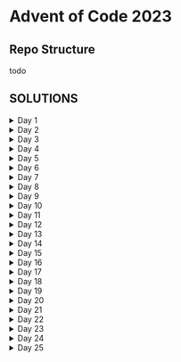 # Advent of Code 2023

## Repo Structure
  todo

## SOLUTIONS
<details>
<summary>Day 1</summary>
</details>
<details>
<summary>Day 2</summary>
</details>
<details>
<summary>Day 3</summary>
</details>
<details>
<summary>Day 4</summary>
</details>
<details>
<summary>Day 5</summary>
</details>
<details>
<summary>Day 6</summary>
</details>
<details>
<summary>Day 7</summary>
</details>
<details>
<summary>Day 8</summary>
</details>
<details>
<summary>Day 9</summary>
</details>
<details>
<summary>Day 10</summary>
</details>
<details>
<summary>Day 11</summary>
</details>
<details>
<summary>Day 12</summary>
</details>
<details>
<summary>Day 13</summary>
</details>
<details>
<summary>Day 14</summary>
</details>
<details>
<summary>Day 15</summary>
</details>
<details>
<summary>Day 16</summary>
</details>
<details>
<summary>Day 17</summary>
</details>
<details>
<summary>Day 18</summary>
</details>
<details>
<summary>Day 19</summary>
</details>
<details>
<summary>Day 20</summary>
</details>
<details>
<summary>Day 21</summary>
</details>
<details>
<summary>Day 22</summary>
</details>
<details>
<summary>Day 23</summary>
</details>
<details>
<summary>Day 24</summary>
</details>
<details>
<summary>Day 25</summary>
</details>
